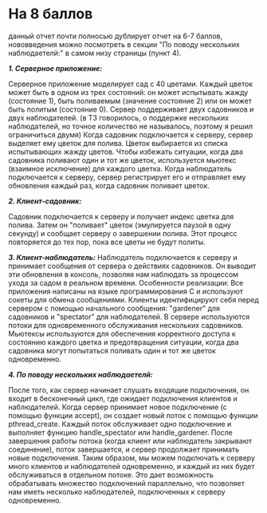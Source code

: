 # На 8 баллов

данный отчет почти полносью дублирует отчет на 6-7 баллов, нововведения можно посмотреть в секции "По поводу нескольких наблюдаетелй:" в самом низу страницы (пункт 4).

***1. Серверное приложение:***

Серверное приложение моделирует сад с 40 цветами. Каждый цветок может быть в одном из трех состояний: он может испытывать жажду (состояние 1), быть поливаемым (значение состояние 2) или он может быть политым (состояние 0). Сервер поддерживает двух садовников и двух наблюдателей. (в ТЗ говорилось, о поддержке нескольких наблюдателей, но точное количество не называлось, поэтому я решил ограничиться двумя)
Когда садовник подключается к серверу, сервер выделяет ему цветок для полива. Цветок выбирается из списка испытывающих жажду цветов. Чтобы избежать ситуации, когда два садовника поливают один и тот же цветок, используется мьютекс (взаимное исключение) для каждого цветка.
Когда наблюдатель подключается к серверу, сервер регистрирует его и отправляет ему обновления каждый раз, когда садовник поливает цветок.

***2. Клиент-садовник:***

Садовник подключается к серверу и получает индекс цветка для полива. Затем он "поливает" цветок (эмулируется паузой в одну секунду) и сообщает серверу о завершении полива. Этот процесс повторяется до тех пор, пока все цветы не будут политы.

***3. Клиент-наблюдатель:***
Наблюдатель подключается к серверу и принимает сообщения от сервера о действиях садовников. Он выводит эти обновления в консоль, позволяя нам наблюдать за процессом ухода за садом в реальном времени.
Особенности реализации:
Все приложения написаны на языке программирования C и используют сокеты для обмена сообщениями. Клиенты идентифицируют себя перед сервером с помощью начального сообщения: "gardener" для садовников и "spectator" для наблюдателей.
В сервере используются потоки для одновременного обслуживания нескольких садовников. Мьютексы используются для обеспечения корректного доступа к состоянию каждого цветка и предотвращения ситуации, когда два садовника могут попытаться поливать один и тот же цветок одновременно.

***4. По поводу нескольких наблюдаетелй:***

После того, как сервер начинает слушать входящие подключения, он входит в бесконечный цикл, где ожидает подключения клиентов и наблюдателей.
Когда сервер принимает новое подключение (с помощью функции accept), он создает новый поток с помощью функции pthread_create.
Каждый поток обслуживает одно подключение и выполняет функцию handle_spectator или handle_gardener.
После завершения работы потока (когда клиент или наблюдатель закрывают соединение), поток завершается, и сервер продолжает принимать новые подключения.
Таким образом, мы можем подключать к серверу много клиентов и наблюдателей одновременно, и каждый из них будет обслуживаться в отдельном потоке. Это дает возможность обрабатывать множество подключений параллельно, что позволяет нам иметь несколько наблюдателей, подключенных к серверу одновременно.
